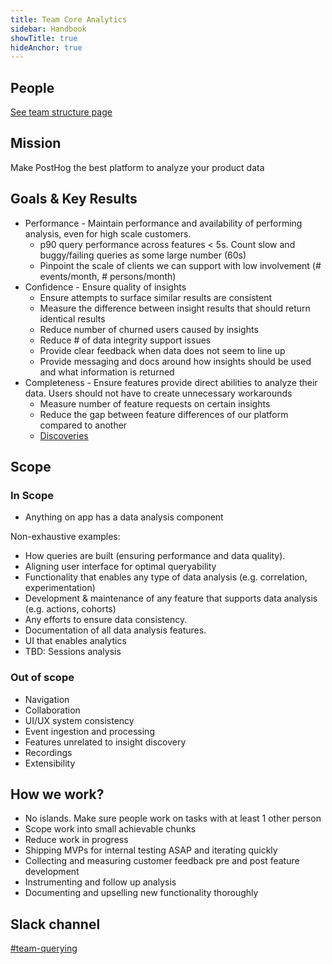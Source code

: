 ```yaml
---
title: Team Core Analytics
sidebar: Handbook
showTitle: true
hideAnchor: true
---
```


## People

[See team structure page](/handbook/people/team-structure/team-structure)

## Mission

Make PostHog the best platform to analyze your product data
## Goals & Key Results

- Performance - Maintain performance and availability of performing analysis, even for high scale customers.
    - p90 query performance across features < 5s. Count slow and buggy/failing queries as some large number (60s)
    - Pinpoint the scale of clients we can support with low involvement (# events/month, # persons/month)
- Confidence - Ensure quality of insights
    - Ensure attempts to surface similar results are consistent
    - Measure the difference between insight results that should return identical results
    - Reduce number of churned users caused by insights
    - Reduce # of data integrity support issues 
    - Provide clear feedback when data does not seem to line up
    - Provide messaging and docs around how insights should be used and what information is returned
- Completeness - Ensure features provide direct abilities to analyze their data. Users should not have to create unnecessary workarounds
    - Measure number of feature requests on certain insights
    - Reduce the gap between feature differences of our platform compared to another
    - [Discoveries](https://app.posthog.com/insights/O4R-Frza?events=%5B%5D&actions=%5B%7B%22id%22%3A%2210784%22%2C%22math%22%3A%22total%22%2C%22name%22%3A%22Discoveries%22%2C%22type%22%3A%22actions%22%2C%22order%22%3A0%7D%5D&display=ActionsLineGraph&insight=TRENDS&interval=week&date_from=-90d&new_entity=%5B%5D&properties=%5B%5D&breakdown_type&filter_test_accounts=true#fromDashboard=20464)
## Scope

### In Scope
- Anything on app has a data analysis component

Non-exhaustive examples:
- How queries are built (ensuring performance and data quality).
- Aligning user interface for optimal queryability 
- Functionality that enables any type of data analysis (e.g. correlation, experimentation)
- Development & maintenance of any feature that supports data analysis (e.g. actions, cohorts)
- Any efforts to ensure data consistency.
- Documentation of all data analysis features.
- UI that enables analytics
- TBD: Sessions analysis
### Out of scope
- Navigation
- Collaboration
- UI/UX system consistency
- Event ingestion and processing
- Features unrelated to insight discovery
- Recordings
- Extensibility

## How we work?
- No islands. Make sure people work on tasks with at least 1 other person
- Scope work into small achievable chunks
- Reduce work in progress
- Shipping MVPs for internal testing ASAP and iterating quickly
- Collecting and measuring customer feedback pre and post feature development
- Instrumenting and follow up analysis
- Documenting and upselling new functionality thoroughly

## Slack channel

[#team-querying](https://posthog.slack.com/messages/team-querying)
